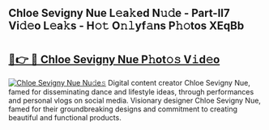 ## Chloe Sevigny Nue L𝚎a𝚔ed N𝚞𝚍e - Part-II7 Vi𝚍𝚎o L𝚎a𝚔s - H𝚘𝚝 O𝚗𝚕yf𝚊ns P𝚑𝚘tos XEqBb

# <h2><a href="http://kf8m7c.oniu.top/?m=Chloe+Sevigny+Nue">🔗👉 🔴 Chloe Sevigny Nue P𝚑ot𝚘𝚜 V𝚒d𝚎o</a></h2>

[![Chloe Sevigny Nue Nu𝚍e𝚜](https://i.imgur.com/0qMVB7G.gif)](http://kf8m7c.oniu.top/?m=Chloe+Sevigny+Nue)
Digital content creator Chloe Sevigny Nue, famed for disseminating dance and lifestyle ideas, through performances and personal vlogs on social media. Visionary designer Chloe Sevigny Nue, famed for their groundbreaking designs and commitment to creating beautiful and functional products.  
